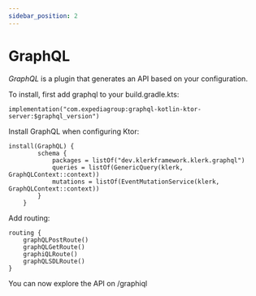 ```yaml
---
sidebar_position: 2
---
```


# GraphQL

_GraphQL_ is a plugin that generates an API based on your configuration.

To install, first add graphql to your build.gradle.kts:
```
implementation("com.expediagroup:graphql-kotlin-ktor-server:$graphql_version")
```

Install GraphQL when configuring Ktor:
```
install(GraphQL) {
        schema {
            packages = listOf("dev.klerkframework.klerk.graphql")
            queries = listOf(GenericQuery(klerk, GraphQLContext::context))
            mutations = listOf(EventMutationService(klerk, GraphQLContext::context))
        }
    }
```

Add routing:
```
routing {
    graphQLPostRoute()
    graphQLGetRoute()
    graphiQLRoute()
    graphQLSDLRoute()
}
```

You can now explore the API on /graphiql
